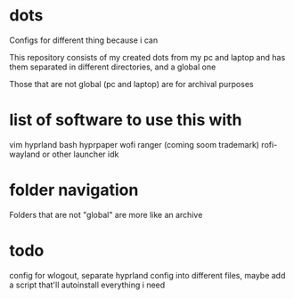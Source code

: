 # dots
Configs for different thing because i can

This repository consists of my created dots from my pc and laptop and has them separated in different directories, and a global one

Those that are not global (pc and laptop) are for archival purposes

# list of software to use this with
vim
hyprland
bash
hyprpaper
wofi
ranger (coming soom trademark)
rofi-wayland or other launcher idk

# folder navigation
Folders that are not "global" are more like an archive

# todo
config for wlogout, separate hyprland config into different files, maybe add a script that'll autoinstall everything i need

